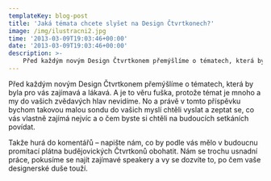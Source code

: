 ```yaml
---
templateKey: blog-post
title: 'Jaká témata chcete slyšet na Design Čtvrtkonech?'
image: /img/ilustracni2.jpg
time: '2013-03-09T19:03:46+00:00'
date: '2013-03-09T19:03:46+00:00'
description: >-
    Před každým novým Design Čtvrtkonem přemýšlíme o tématech, která by byla pro vás zajímavá a lákavá. A je to věru fuška, protože témat je mnoho a my do vašich zvědavých hlav nevidíme....
---
```

Před každým novým Design Čtvrtkonem přemýšlíme o tématech, která by byla pro vás zajímavá a lákavá. A je to věru fuška, protože témat je mnoho a my do vašich zvědavých hlav nevidíme. No a právě v tomto příspěvku bychom takovou malou sondu do vašich myslí chtěli vyslat a zeptat se, co vás vlastně zajímá nejvíc a o čem byste si chtěli na budoucích setkáních povídat.

Takže hurá do komentářů – napište nám, co by podle vás mělo v budoucnu promítací plátna budějovických Čtvrtkonů obohatit. Nám se trochu usnadní práce, pokusíme se najít zajímavé speakery a vy se dozvíte to, po čem vaše designerské duše touží.